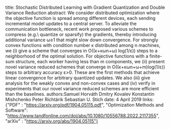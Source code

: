 title: Stochastic Distributed Learning with Gradient Quantization and Double Variance Reduction
abstract: We consider distributed optimization where the objective function is spread among different devices, each sending incremental model updates to a central server. To alleviate the communication bottleneck, recent work proposed various schemes to compress (e.g.\ quantize or sparsify) the gradients, thereby introducing additional variance ω≥1 that might slow down convergence. For strongly convex functions with condition number κ distributed among n machines, we (i) give a scheme that converges in O((κ+κωn+ω) log(1/ε)) steps to a neighborhood of the optimal solution. For objective functions with a finite-sum structure, each worker having less than m components, we (ii) present novel variance reduced schemes that converge in O((κ+κωn+ω+m)log(1/ε)) steps to arbitrary accuracy ε>0. These are the first methods that achieve linear convergence for arbitrary quantized updates. We also (iii) give analysis for the weakly convex and non-convex cases and (iv) verify in experiments that our novel variance reduced schemes are more efficient than the baselines.
authors:Samuel Horváth
        Dmitry Kovalev
        Konstantin Mishchenko
        Peter Richtárik
        Sebastian U. Stich
date: 4 April 2019
links: {"PDF" : "https://arxiv.org/pdf/1904.05115.pdf", "Optimization Methods and Software": "https://www.tandfonline.com/doi/abs/10.1080/10556788.2022.2117355", "arXiv" : "https://arxiv.org/abs/1904.05115"}